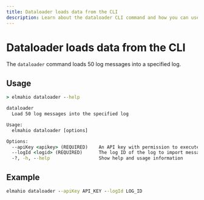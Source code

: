```yaml
---
title: Dataloader loads data from the CLI
description: Learn about the dataloader CLI command and how you can use it to load log messages to elmah.io. Fill a log with test data to try out elmah.io.
---
```


# Dataloader loads data from the CLI

The `dataloader` command loads 50 log messages into a specified log.

## Usage

```cmd
> elmahio dataloader --help

dataloader
  Load 50 log messages into the specified log

Usage:
  elmahio dataloader [options]

Options:
  --apiKey <apikey> (REQUIRED)    An API key with permission to execute the command
  --logId <logid> (REQUIRED)      The log ID of the log to import messages into
  -?, -h, --help                  Show help and usage information
```

## Example

```cmd
elmahio dataloader --apiKey API_KEY --logId LOG_ID
```